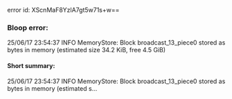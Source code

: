 error id: XScnMaF8YzlA7gt5w71s+w==
### Bloop error:

25/06/17 23:54:37 INFO MemoryStore: Block broadcast_13_piece0 stored as bytes in memory (estimated size 34.2 KiB, free 4.5 GiB)
#### Short summary: 

25/06/17 23:54:37 INFO MemoryStore: Block broadcast_13_piece0 stored as bytes in memory (estimated s...